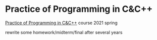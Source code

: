 # Practice of Programming in C&C++

[Practice of Programming in C&C++](http://cxsjsx.openjudge.cn/) course 2021 spring

rewrite some homework/midterm/final after several years
